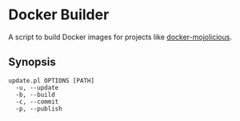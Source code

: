 # Docker Builder

A script to build Docker images for projects like [docker-mojolicious](https://github.com/Tekki/docker-mojolicious).

## Synopsis

    update.pl OPTIONS [PATH]
      -u, --update
      -b, --build
      -c, --commit
      -p, --publish
